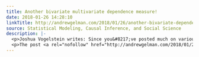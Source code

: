 ```yaml
---
title: Another bivariate multivariate dependence measure!
date: 2018-01-26 14:28:10
linkTitle: http://andrewgelman.com/2018/01/26/another-bivariate-dependence-measure/
source: Statistical Modeling, Causal Inference, and Social Science
description: |-
  <p>Joshua Vogelstein writes: Since you&#8217;ve posted much on various independence test papers (e.g., Reshef et al., and then Simon &#038; Tibshirani criticism, and then their back and forth), I thought perhaps you&#8217;d post this one as well. Tibshirani pointed out that distance correlation (Dcorr) was recommended, we proved that our oracle multiscale generalized correlation (MGC, [&#8230;]</p>
  <p>The post <a rel="nofollow" href="http://andrewgelman.com/2018/01/26/another-bivariate-dependenc
---
```

